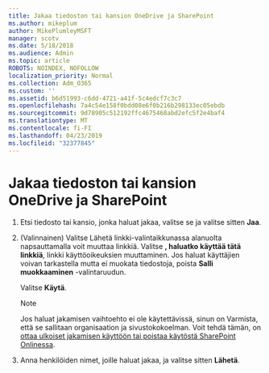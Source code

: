 ```yaml
---
title: Jakaa tiedoston tai kansion OneDrive ja SharePoint
ms.author: mikeplum
author: MikePlumleyMSFT
manager: scotv
ms.date: 5/18/2018
ms.audience: Admin
ms.topic: article
ROBOTS: NOINDEX, NOFOLLOW
localization_priority: Normal
ms.collection: Adm_O365
ms.custom: ''
ms.assetid: b6d51993-c6dd-4721-a41f-5c4edcf7c3c7
ms.openlocfilehash: 7a4c54e158f0bdd08e6f0b216b298133ec05ebdb
ms.sourcegitcommit: 9d78905c512192ffc4675468abd2efc5f2e4baf4
ms.translationtype: MT
ms.contentlocale: fi-FI
ms.lasthandoff: 04/23/2019
ms.locfileid: "32377845"
---
```

# <a name="share-a-file-or-folder-in-onedrive-or-sharepoint"></a>Jakaa tiedoston tai kansion OneDrive ja SharePoint

1. Etsi tiedosto tai kansio, jonka haluat jakaa, valitse se ja valitse sitten **Jaa**.
    
2. (Valinnainen) Valitse Lähetä linkki-valintaikkunassa alanuolta napsauttamalla voit muuttaa linkkiä. Valitse **, haluatko käyttää tätä linkkiä**, linkki käyttöoikeuksien muuttaminen. Jos haluat käyttäjien voivan tarkastella mutta ei muokata tiedostoja, poista **Salli muokkaaminen** -valintaruudun. 
    
    Valitse **Käytä**.
    
    > [!NOTE]
    > Jos haluat jakamisen vaihtoehto ei ole käytettävissä, sinun on Varmista, että se sallitaan organisaation ja sivustokokoelman. Voit tehdä tämän, on [ottaa ulkoiset jakamisen käyttöön tai poistaa käytöstä SharePoint Onlinessa](https://go.microsoft.com/fwlink/?linkid=866426). 
  
3. Anna henkilöiden nimet, joille haluat jakaa, ja valitse sitten **Lähetä**.
    

